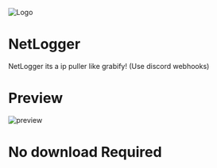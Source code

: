 ![Logo](https://i.imagesup.co/images2/51a56cbf8c069488108a5dcc9c975ab7fd1fa460.png)
# NetLogger
NetLogger its a ip puller like grabify!
(Use discord webhooks)

# Preview
![preview](https://i.imagesup.co/images2/3b105461104ec612adaede5e0976e6fb64fdaed3.png)

# No download **Required**
